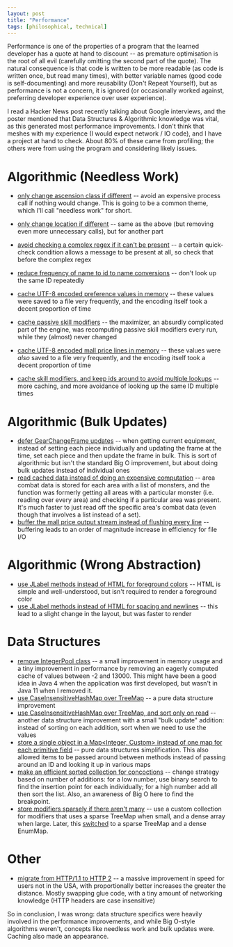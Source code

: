 ```yaml
---
layout: post
title: "Performance"
tags: [philosophical, technical]
---
```


Performance is one of the properties of a program that the learned developer has a quote at hand to discount -- as premature optimisation is the root of all evil (carefully omitting the second part of the quote). The natural consequence is that code is written to be more readable (as code is written once, but read many times), with better variable names (good code is self-documenting) and more reusability (Don't Repeat Yourself), but as performance is not a concern, it is ignored (or occasionally worked against, preferring developer experience over user experience).

I read a Hacker News post recently talking about Google interviews, and the poster mentioned that Data Structures & Algorithmic knowledge was vital, as this generated most performance improvements. I don't think that meshes with my experience (I would expect network / IO code), and I have a project at hand to check. About 80% of these came from profiling; the others were from using the program and considering likely issues.

# Algorithmic (Needless Work)

- [only change ascension class if different](https://github.com/kolmafia/kolmafia/pull/1227) -- avoid an expensive process call if nothing would change. This is going to be a common theme, which I'll call "needless work" for short.
- [only change location if different](https://github.com/kolmafia/kolmafia/pull/1246) -- same as the above (but removing even more unnecessary calls), but for another part
- [avoid checking a complex regex if it can't be present](https://github.com/kolmafia/kolmafia/pull/1259) -- a certain quick-check condition allows a message to be present at all, so check that before the complex regex
- [reduce frequency of name to id to name conversions](https://github.com/kolmafia/kolmafia/pull/1265) -- don't look up the same ID repeatedly
- [cache UTF-8 encoded preference values in memory](https://github.com/kolmafia/kolmafia/pull/1275) -- these values were saved to a file very frequently, and the encoding itself took a decent proportion of time
- [cache passive skill modifiers](https://github.com/kolmafia/kolmafia/pull/1290) -- the maximizer, an absurdly complicated part of the engine, was recomputing passive skill modifiers every run, while they (almost) never changed
- [cache UTF-8 encoded mall price lines in memory](https://github.com/kolmafia/kolmafia/pull/1382) -- these values were _also_ saved to a file very frequently, and the encoding itself took a decent proportion of time

- [cache skill modifiers, and keep ids around to avoid multiple lookups](https://github.com/kolmafia/kolmafia/pull/1395) -- more caching, and more avoidance of looking up the same ID multiple times

# Algorithmic (Bulk Updates)
- [defer GearChangeFrame updates](https://github.com/kolmafia/kolmafia/pull/1230) -- when getting current equipment, instead of setting each piece individually and updating the frame at the time, set each piece and then update the frame in bulk. This is sort of algorithmic but isn't the standard Big O improvement, but about doing bulk updates instead of individual ones
- [read cached data instead of doing an expensive computation](https://github.com/kolmafia/kolmafia/pull/1245) -- area combat data is stored for each area with a list of monsters, and the function was formerly getting all areas with a particular monster (i.e. reading over every area) and checking if a particular area was present. It's much faster to just read off the specific area's combat data (even though that involves a list instead of a set).
- [buffer the mall price output stream instead of flushing every line](https://github.com/kolmafia/kolmafia/pull/1388) -- buffering leads to an order of magnitude increase in efficiency for file I/O

# Algorithmic (Wrong Abstraction)

- [use JLabel methods instead of HTML for foreground colors](https://github.com/kolmafia/kolmafia/pull/1381) -- HTML is simple and well-understood, but isn't required to render a foreground color
- [use JLabel methods instead of HTML for spacing and newlines](https://github.com/kolmafia/kolmafia/pull/1387) -- this lead to a slight change in the layout, but was faster to render

# Data Structures
- [remove IntegerPool class](https://github.com/kolmafia/kolmafia/pull/722) -- a small improvement in memory usage and a tiny improvement in performance by removing an eagerly computed cache of values between -2 and 13000. This might have been a good idea in Java 4 when the application was first developed, but wasn't in Java 11 when I removed it.
- [use CaseInsensitiveHashMap over TreeMap](https://github.com/kolmafia/kolmafia/pull/1231) -- a pure data structure improvement
- [use CaseInsensitiveHashMap over TreeMap, and sort only on read](https://github.com/kolmafia/kolmafia/pull/1240) -- another data structure improvement with a small "bulk update" addition: instead of sorting on each addition, sort when we need to use the values
- [store a single object in a Map\<Integer, Custom\> instead of one map for each primitive field](https://github.com/kolmafia/kolmafia/pull/1235) -- pure data structures simplification. This also allowed items to be passed around between methods instead of passing around an ID and looking it up in various maps
- [make an efficient sorted collection for concoctions](https://github.com/kolmafia/kolmafia/pull/1380) -- change strategy based on number of additions: for a low number, use binary search to find the insertion point for each individually; for a high number add all then sort the list. Also, an awareness of Big O here to find the breakpoint.
- [store modifiers sparsely if there aren't many](https://github.com/kolmafia/kolmafia/pull/1394) -- use a custom collection for modifiers that uses a sparse TreeMap when small, and a dense array when large. Later, this [switched](https://github.com/kolmafia/kolmafia/pull/1450) to a sparse TreeMap and a dense EnumMap.

# Other

- [migrate from HTTP/1.1 to HTTP 2](https://github.com/kolmafia/kolmafia/pull/653) -- a massive improvement in speed for users not in the USA, with proportionally better increases the greater the distance. Mostly swapping glue code, with a tiny amount of networking knowledge (HTTP headers are case insensitive)

So in conclusion, I was wrong: data structure specifics were heavily involved in the performance improvements, and while Big O-style algorithms weren't, concepts like needless work and bulk updates were. Caching also made an appearance.

